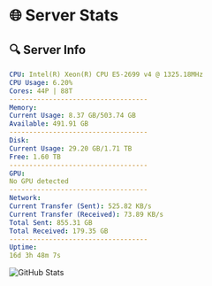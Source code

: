# 🌐 Server Stats
## 🔍 Server Info
```yaml
CPU: Intel(R) Xeon(R) CPU E5-2699 v4 @ 1325.18MHz
CPU Usage: 6.20%
Cores: 44P | 88T
-----------------------------------
Memory:
Current Usage: 8.37 GB/503.74 GB
Available: 491.91 GB
-----------------------------------
Disk:
Current Usage: 29.20 GB/1.71 TB
Free: 1.60 TB
-----------------------------------
GPU:
No GPU detected
-----------------------------------
Network:
Current Transfer (Sent): 525.82 KB/s
Current Transfer (Received): 73.89 KB/s
Total Sent: 855.31 GB
Total Received: 179.35 GB
-----------------------------------
Uptime:
16d 3h 48m 7s
```
![GitHub Stats](https://img.shields.io/badge/Updated-2025-05-05_20:56:55-blue)